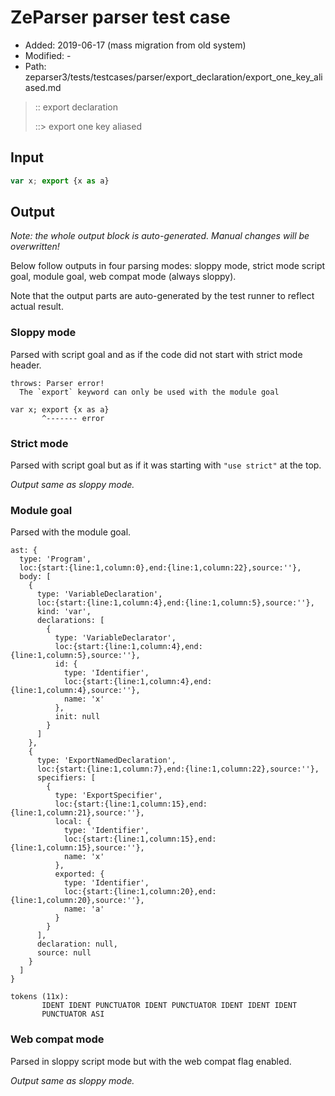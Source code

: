 # ZeParser parser test case

- Added: 2019-06-17 (mass migration from old system)
- Modified: -
- Path: zeparser3/tests/testcases/parser/export_declaration/export_one_key_aliased.md

> :: export declaration
>
> ::> export one key aliased

## Input

`````js
var x; export {x as a}
`````

## Output

_Note: the whole output block is auto-generated. Manual changes will be overwritten!_

Below follow outputs in four parsing modes: sloppy mode, strict mode script goal, module goal, web compat mode (always sloppy).

Note that the output parts are auto-generated by the test runner to reflect actual result.

### Sloppy mode

Parsed with script goal and as if the code did not start with strict mode header.

`````
throws: Parser error!
  The `export` keyword can only be used with the module goal

var x; export {x as a}
       ^------- error
`````

### Strict mode

Parsed with script goal but as if it was starting with `"use strict"` at the top.

_Output same as sloppy mode._

### Module goal

Parsed with the module goal.

`````
ast: {
  type: 'Program',
  loc:{start:{line:1,column:0},end:{line:1,column:22},source:''},
  body: [
    {
      type: 'VariableDeclaration',
      loc:{start:{line:1,column:4},end:{line:1,column:5},source:''},
      kind: 'var',
      declarations: [
        {
          type: 'VariableDeclarator',
          loc:{start:{line:1,column:4},end:{line:1,column:5},source:''},
          id: {
            type: 'Identifier',
            loc:{start:{line:1,column:4},end:{line:1,column:4},source:''},
            name: 'x'
          },
          init: null
        }
      ]
    },
    {
      type: 'ExportNamedDeclaration',
      loc:{start:{line:1,column:7},end:{line:1,column:22},source:''},
      specifiers: [
        {
          type: 'ExportSpecifier',
          loc:{start:{line:1,column:15},end:{line:1,column:21},source:''},
          local: {
            type: 'Identifier',
            loc:{start:{line:1,column:15},end:{line:1,column:15},source:''},
            name: 'x'
          },
          exported: {
            type: 'Identifier',
            loc:{start:{line:1,column:20},end:{line:1,column:20},source:''},
            name: 'a'
          }
        }
      ],
      declaration: null,
      source: null
    }
  ]
}

tokens (11x):
       IDENT IDENT PUNCTUATOR IDENT PUNCTUATOR IDENT IDENT IDENT
       PUNCTUATOR ASI
`````


### Web compat mode

Parsed in sloppy script mode but with the web compat flag enabled.

_Output same as sloppy mode._
